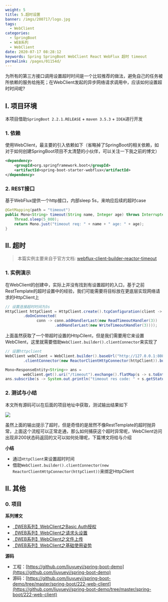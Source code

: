 ```yaml
---
weight: 5
title: 5.超时设置
banner: /imgs/200717/logo.jpg
tags: 
  - WebClient
categories: 
  - SpringBoot
  - WEB系列
  - WebClient
date: 2020-07-17 08:28:12
keywords: Spring SpringBoot WebClient React WebFlux 超时 timeout
permalink: /pages/01154d/
---
```


为所有的第三方接口调用设置超时时间是一个比较推荐的做法，避免自己的任务被所依赖的服务给拖死；在WebClient发起的异步网络请求调用中，应该如何设置超时时间呢?

<!-- more -->

## I. 项目环境

本项目借助`SpringBoot 2.2.1.RELEASE` + `maven 3.5.3` + `IDEA`进行开发

### 1. 依赖

使用WebClient，最主要的引入依赖如下（省略掉了SpringBoot的相关依赖，如对于如何创建SpringBoot项目不太清楚的小伙伴，可以关注一下我之前的博文）

```xml
<dependency>
    <groupId>org.springframework.boot</groupId>
    <artifactId>spring-boot-starter-webflux</artifactId>
</dependency>
```

### 2. REST接口

基于WebFlux提供一个http接口，内部sleep 5s，来响应后续的超时case

```java
@GetMapping(path = "timeout")
public Mono<String> timeout(String name, Integer age) throws InterruptedException {
    Thread.sleep(5_000);
    return Mono.just("timeout req: " + name + " age: " + age);
}
```

## II. 超时

> 本篇实例主要来自于官方文档: [webflux-client-builder-reactor-timeout](https://docs.spring.io/spring/docs/current/spring-framework-reference/web-reactive.html#webflux-client-builder-reactor-timeout)

### 1. 实例演示

在WebClient的创建中，实际上并没有找到有设置超时的入口，基于之前RestTemplate的超时设置中的经验，我们可能需要将目标放在更底层实现网络请求的HttpClient上

```java
// 设置连接超时时间为3s
HttpClient httpClient = HttpClient.create().tcpConfiguration(client -> client.option(ChannelOption.CONNECT_TIMEOUT_MILLIS, 3_000)
        .doOnConnected(
              conn -> conn.addHandlerLast(new ReadTimeoutHandler(3))
                      .addHandlerLast(new WriteTimeoutHandler(3))));
```

上面虽然获取了一个带超时设置的HttpCilent，但是我们需要用它来设置WebClient，这里就需要借助`WebClient.builder().clientConnector`来实现了

```java
// 设置httpclient
WebClient webClient = WebClient.builder().baseUrl("http://127.0.0.1:8080")
        .clientConnector(new ReactorClientHttpConnector(httpClient)).build();

Mono<ResponseEntity<String>> ans =
        webClient.get().uri("/timeout").exchange().flatMap(s -> s.toEntity(String.class));
ans.subscribe(s -> System.out.println("timeout res code: " + s.getStatusCode()));
```

### 2. 测试与小结

本文所有源码可以在后面的项目地址中获取，测试输出结果如下

![](/imgs/200717/00.jpg)

虽然上面的输出提示了超时，但是奇怪的是居然不像RestTemplate的超时抛异常，上面这个流程可以正常走通，那么如何捕获这个超时异常呢，WebClient访问出现非200状态码返回的又可以如何处理呢，下篇博文将给与介绍

**小结**

- 通过`HttpClient`来设置超时时间
- 借助`WebClient.builder().clientConnector(new ReactorClientHttpConnector(httpClient))`来绑定HttpClient




## II. 其他

### 0. 项目

**系列博文**

- [【WEB系列】WebClient之Basic Auth授权](http://spring.hhui.top/spring-blog/2020/07/16/200716-SpringBoot%E7%B3%BB%E5%88%97WebClient%E4%B9%8BBasic-Auth%E6%8E%88%E6%9D%83/)
- [【WEB系列】WebClient之请求头设置](http://spring.hhui.top/spring-blog/2020/07/14/200714-SpringBoot%E7%B3%BB%E5%88%97WebClient%E4%B9%8B%E8%AF%B7%E6%B1%82%E5%A4%B4%E8%AE%BE%E7%BD%AE/)
- [【WEB系列】WebClient之文件上传](http://spring.hhui.top/spring-blog/2020/07/13/200713-SpringBoot%E7%B3%BB%E5%88%97WebClient%E4%B9%8B%E6%96%87%E4%BB%B6%E4%B8%8A%E4%BC%A0/)
- [【WEB系列】WebClient之基础使用姿势](http://spring.hhui.top/spring-blog/2020/07/09/200709-SpringBoot%E7%B3%BB%E5%88%97WebClient%E4%B9%8B%E5%9F%BA%E7%A1%80%E4%BD%BF%E7%94%A8%E5%A7%BF%E5%8A%BF/)

**源码**

- 工程：[https://github.com/liuyueyi/spring-boot-demo](https://github.com/liuyueyi/spring-boot-demo)
- 源码：[https://github.com/liuyueyi/spring-boot-demo/tree/master/spring-boot/222-web-client](https://github.com/liuyueyi/spring-boot-demo/tree/master/spring-boot/222-web-client)


